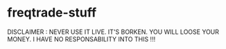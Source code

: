 # freqtrade-stuff

DISCLAIMER : NEVER USE IT LIVE. IT'S BORKEN. YOU WILL LOOSE YOUR MONEY. I HAVE NO RESPONSABILITY INTO THIS !!!
